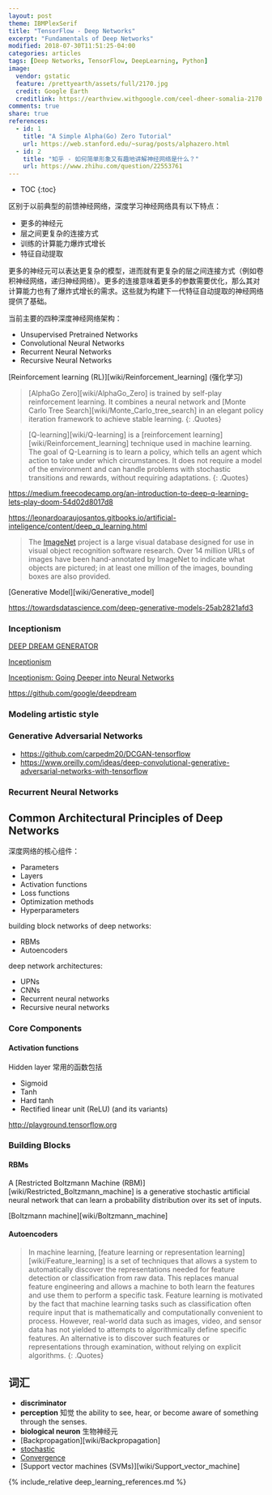 ```yaml
---
layout: post
theme: IBMPlexSerif
title: "TensorFlow - Deep Networks"
excerpt: "Fundamentals of Deep Networks"
modified: 2018-07-30T11:51:25-04:00
categories: articles
tags: [Deep Networks, TensorFlow, DeepLearning, Python]
image:
  vendor: gstatic
  feature: /prettyearth/assets/full/2170.jpg
  credit: Google Earth
  creditlink: https://earthview.withgoogle.com/ceel-dheer-somalia-2170
comments: true
share: true
references:
  - id: 1
    title: "A Simple Alpha(Go) Zero Tutorial"
    url: https://web.stanford.edu/~surag/posts/alphazero.html
  - id: 2
    title: "知乎 - 如何简单形象又有趣地讲解神经网络是什么？"
    url: https://www.zhihu.com/question/22553761
---
```


* TOC
{:toc}

区别于以前典型的前馈神经网络，深度学习神经网络具有以下特点：
* 更多的神经元
* 层之间更复杂的连接方式
* 训练的计算能力爆炸式增长
* 特征自动提取

更多的神经元可以表达更复杂的模型，进而就有更复杂的层之间连接方式（例如卷积神经网络，递归神经网络）。更多的连接意味着更多的参数需要优化，那么其对计算能力也有了爆炸式增长的需求。这些就为构建下一代特征自动提取的神经网络提供了基础。

当前主要的四种深度神经网络架构：
* Unsupervised Pretrained Networks
* Convolutional Neural Networks
* Recurrent Neural Networks
* Recursive Neural Networks

[Reinforcement learning (RL)][wiki/Reinforcement_learning] (强化学习) 

> [AlphaGo Zero][wiki/AlphaGo_Zero] is trained by self-play reinforcement learning. It combines a neural network and [Monte Carlo Tree Search][wiki/Monte_Carlo_tree_search] in an elegant policy iteration framework to achieve stable learning.
{: .Quotes}

> [Q-learning][wiki/Q-learning] is a [reinforcement learning][wiki/Reinforcement_learning] technique used in machine learning. The goal of Q-Learning is to learn a policy, which tells an agent which action to take under which circumstances. It does not require a model of the environment and can handle problems with stochastic transitions and rewards, without requiring adaptations.
{: .Quotes}

https://medium.freecodecamp.org/an-introduction-to-deep-q-learning-lets-play-doom-54d02d8017d8

https://leonardoaraujosantos.gitbooks.io/artificial-inteligence/content/deep_q_learning.html

> The [ImageNet][image-net.org] project is a large visual database designed for use in visual object recognition software research. Over 14 million URLs of images have been hand-annotated by ImageNet to indicate what objects are pictured; in at least one million of the images, bounding boxes are also provided.

[Generative Model][wiki/Generative_model]

https://towardsdatascience.com/deep-generative-models-25ab2821afd3

### Inceptionism

[DEEP DREAM GENERATOR](https://deepdreamgenerator.com)

[Inceptionism][wiki/DeepDream]

[Inceptionism: Going Deeper into Neural Networks](https://ai.googleblog.com/2015/06/inceptionism-going-deeper-into-neural.html)

https://github.com/google/deepdream

### Modeling artistic style

### Generative Adversarial Networks

* https://github.com/carpedm20/DCGAN-tensorflow
* https://www.oreilly.com/ideas/deep-convolutional-generative-adversarial-networks-with-tensorflow

### Recurrent Neural Networks

## Common Architectural Principles of Deep Networks

深度网络的核心组件：
* Parameters
* Layers
* Activation functions
* Loss functions
* Optimization methods
* Hyperparameters

building block networks of deep networks:
* RBMs
* Autoencoders

deep network architectures:
* UPNs
* CNNs
* Recurrent neural networks
* Recursive neural networks

### Core Components

#### Activation functions

Hidden layer 常用的函数包括
* Sigmoid
* Tanh
* Hard tanh
* Rectified linear unit (ReLU) (and its variants)

http://playground.tensorflow.org

### Building Blocks

#### RBMs

A [Restricted Boltzmann Machine (RBM)][wiki/Restricted_Boltzmann_machine] is a generative stochastic artificial neural network that can learn a probability distribution over its set of inputs.

[Boltzmann machine][wiki/Boltzmann_machine]

#### Autoencoders

> In machine learning, [feature learning or representation learning][wiki/Feature_learning] is a set of techniques that allows a system to automatically discover the representations needed for feature detection or classification from raw data. This replaces manual feature engineering and allows a machine to both learn the features and use them to perform a specific task. Feature learning is motivated by the fact that machine learning tasks such as classification often require input that is mathematically and computationally convenient to process. However, real-world data such as images, video, and sensor data has not yielded to attempts to algorithmically define specific features. An alternative is to discover such features or representations through examination, without relying on explicit algorithms.
{: .Quotes}

## 词汇

* **discriminator** 
* **perception** 知觉 the ability to see, hear, or become aware of something through the senses.
* **biological neuron** 生物神经元
* [Backpropagation][wiki/Backpropagation]
* [stochastic](https://www.google.com/search?q=define+stochastic)
* [Convergence]()
* [Support vector machines (SVMs)][wiki/Support_vector_machine]

[wiki/DeepDream]:https://en.wikipedia.org/wiki/DeepDream
[image-net.org]:http://www.image-net.org/
{% include_relative deep_learning_references.md %}
